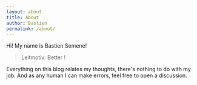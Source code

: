 ```yaml
---
layout: about
title: About
author: Bastien
permalink: /about/
---
```


Hi! My name is <span class="highlight-span">Bastien Semene</span>!

> Leitmotiv: Better !

Everything on this blog relates my thoughts, there's nothing to do with my job.
And as any human I can make errors, feel free to open a discussion.

